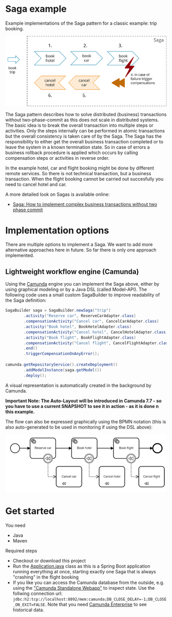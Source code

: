 # Saga example

Example implementations of the Saga pattern for a classic example: trip booking.

![Saga example](docs/example-use-case.png)

The Saga pattern describes how to solve distributed (business) transactions without two-phase-commit as this does not scale in distributed systems. The basic idea is to break the overall transaction into multiple steps or activities. Only the steps internally can be performed in atomic transactions but the overall consistency is taken care of by the Saga. The Saga has the responsibility to either get the overall business transaction completed or to leave the system in a known termination state. So in case of errors a business rollback procedure is applied which occurs by calling compensation steps or activities in reverse order.

In the example hotel, car and flight booking might be done by different remote services. So there is not technical transaction, but a business transaction. When the flight booking cannot be carried out succesfully you need to cancel hotel and car. 

A more detailed look on Sagas is available online:

* [Saga: How to implement complex business transactions without two phase commit](
https://blog.bernd-ruecker.com/saga-how-to-implement-complex-business-transactions-without-two-phase-commit-e00aa41a1b1b)

# Implementation options

There are multiple options to implement a Saga. We want to add more alternative approaches here in future. So far there is only one approach implemented.

## Lightweight workflow engine (Camunda)

Using the [Camunda](https://camunda.org/) engine you can implement the Saga above, either by using graphical modeling or by a Java DSL (called Model-API). The following code uses a small custom SagaBuilder to improve readability of the Saga definition:

```java
SagaBuilder saga = SagaBuilder.newSaga("trip")
        .activity("Reserve car", ReserveCarAdapter.class) 
        .compensationActivity("Cancel car", CancelCarAdapter.class) 
        .activity("Book hotel", BookHotelAdapter.class) 
        .compensationActivity("Cancel hotel", CancelHotelAdapter.class) 
        .activity("Book flight", BookFlightAdapter.class) 
        .compensationActivity("Cancel flight", CancelFlightAdapter.class) 
        .end()
        .triggerCompensationOnAnyError();

camunda.getRepositoryService().createDeployment() 
        .addModelInstance(saga.getModel()) 
        .deploy();
```
A visual representation is automatically created in the background by Camunda. 

**Important Note: The Auto-Layout will be introduced in Camunda 7.7 - so you have to use a current SNAPSHOT to see it in action - as it is done n this example.**

The flow can also be expressed graphically using the BPMN notation (this is also auto-generated to be used in monitoring if using the DSL above):

![Compensation in BPMN](docs/example-bpmn.png)


# Get started

You need

* Java
* Maven

Required steps

* Checkout or download this project
* Run the [Application.java](src/main/java/io/flowing/trip/Application.java) class as this is a Spring Boot application running everything at once, starting exactly one Saga that is always "crashing" in the flight booking
* If you like you can access the Camunda database from the outside, e.g. using the ["Camunda Standalone Webapp"](https://camunda.org/download/) to inspect state. Use the follwing connection url: ```jdbc:h2:tcp://localhost:8092/mem:camunda;DB_CLOSE_DELAY=-1;DB_CLOSE_ON_EXIT=FALSE```. Note that you need [Camunda Enterprise](https://camunda.com/trial/) to see historical data.


